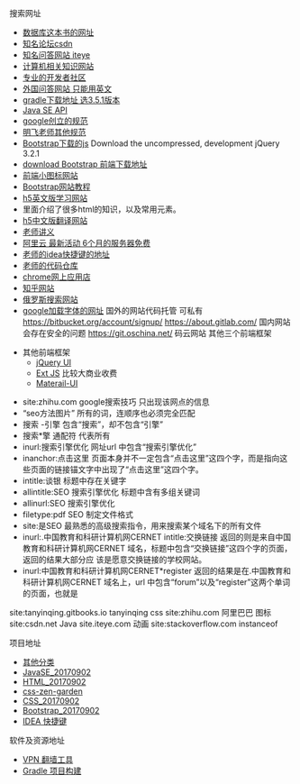 
搜索网址
* [数据库这本书的网址](http://forta.com/books/0672336073/)
* [知名论坛csdn](http://bbs.csdn.net/home)
* [知名问答网站 iteye](http://www.iteye.com/forums)
* [计算机相关知识网站](https://www.v2ex.com/)
* [专业的开发者社区](https://segmentfault.com/)
* [外国问答网站 只能用英文](https://stackoverflow.com/)
* [gradle下载地址 选3.5.1版本](https://gradle.org/releases/)
* [Java SE API](http://docs.oracle.com/javase/7/docs/api/)
* [google创立的规范](https://github.com/google)
* [明飞老师其他规范](https://thu.github.io/misc/)
* [Bootstrap下载的js](https://jquery.com/download/) 
Download the uncompressed, development jQuery 3.2.1
* [download Bootstrap 前端下载地址](http://getbootstrap.com/getting-started/#download)
* [前端小图标网站](iconfont.cn)
* [Bootstrap网站教程](http://www.w3schools.com/bootstrap/default.asp)
* [h5英文版学习网站](https://www.w3schools.com/html/default.asp)
* 里面介绍了很多html的知识，以及常用元素。
* [h5中文版翻译网站](http://w3school.com.cn/)
* [老师讲义](https://mingfei.gitbooks.io/java-big-data-engineer-training/content/)
* [阿里云 最新活动 6个月的服务器免费](https://www.aliyun.com/)
* [老师的idea快捷键的地址](https://thu.github.io/IDEA/)
* [老师的代码仓库](https://github.com/thu)
* [chrome网上应用店](https://chrome.google.com/webstore/category/extensions?hl=zh-CN)
* [知乎网站](https://www.zhihu.com/)
* [俄罗斯搜索网站](https://yandex.com/)
* [google加载字体的网址](https://fonts.google.com/)
国外的网站代码托管 可私有
https://bitbucket.org/account/signup/
https://about.gitlab.com/
国内网站 会存在安全的问题
https://git.oschina.net/  码云网站
其他三个前端框架
- 其他前端框架
  - [jQuery UI](https://jqueryui.com/) 
  - [Ext JS](https://www.sencha.com/products/extjs/#overview) 比较大商业收费
  - [Materail-UI](http://www.material-ui.com/)


* site:zhihu.com google搜索技巧 只出现该网点的信息
*  “seo方法图片” 所有的词，连顺序也必须完全匹配
* 搜索 -引擎 包含“搜索”，却不包含“引擎”
* 搜索*擎   通配符 代表所有
* inurl:搜索引擎优化  网址url 中包含“搜索引擎优化”
* inanchor:点击这里 页面本身并不一定包含“点击这里”这四个字，而是指向这些页面的链接锚文字中出现了“点击这里”这四个字。
* intitle:谈银  标题中存在关键字
* allintitle:SEO 搜索引擎优化 标题中含有多组关键词
* allinurl:SEO 搜索引擎优化
* filetype:pdf SEO 制定文件格式
* site:是SEO 最熟悉的高级搜索指令，用来搜索某个域名下的所有文件
* inurl:.中国教育和科研计算机网CERNET intitle:交换链接
返回的则是来自中国教育和科研计算机网CERNET 域名，标题中包含“交换链接”这四个字的页面，返回的结果大部分应
该是愿意交换链接的学校网站。
* inurl:中国教育和科研计算机网CERNET*register
返回的结果是在.中国教育和科研计算机网CERNET 域名上，url 中包含“forum”以及“register”这两个单词的页面，也就是

site:tanyinqing.gitbooks.io tanyinqing css
site:zhihu.com 阿里巴巴 图标
site:csdn.net Java
site.iteye.com 动画
site:stackoverflow.com instanceof

项目地址
* [其他分类](https://github.com/tanyinqing/misc)
* [JavaSE_20170902](https://github.com/tanyinqing/JavaSE_20170902)
* [HTML_20170902](https://github.com/tanyinqing/HTML_20170902)
* [css-zen-garden](https://github.com/tanyinqing/css-zen-garden)
* [CSS_20170902](https://github.com/tanyinqing/CSS_20170902)
* [Bootstrap_20170902](https://github.com/tanyinqing/Bootstrap_20170902)
* [IDEA 快捷键](https://github.com/tanyinqing/IDEA)


软件及资源地址
* [VPN 翻墙工具](https://pan.baidu.com/disk/home?errno=0&errmsg=Auth%20Login%20Sucess&&bduss=&ssnerror=0&#list/vmode=list&path=%2F%E5%8E%8B%E7%BC%A9%E6%96%87%E4%BB%B6%E5%A4%B9%2F%E6%9D%8E%E6%98%8E%E9%A3%9EJavaEE%E5%AD%A6%E4%B9%A0%2F%E8%BD%AF%E4%BB%B6%E5%9C%B0%E5%9D%80)
* [Gradle 项目构建]()

